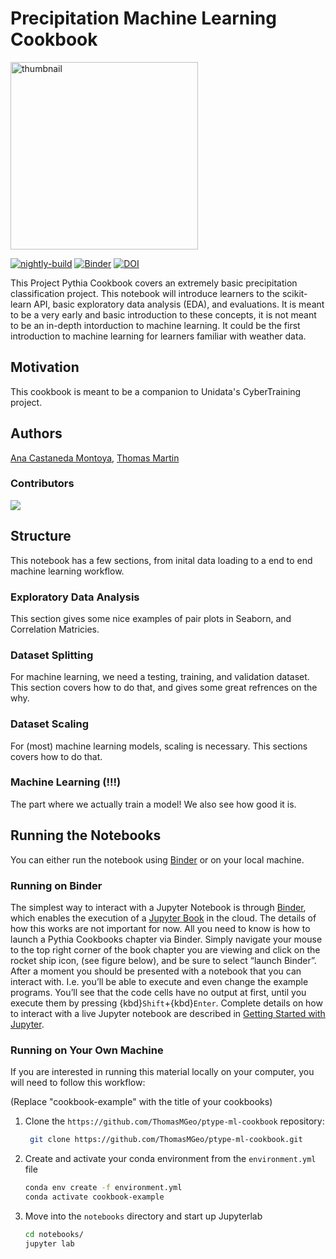 # Precipitation Machine Learning Cookbook

<img src="thumbnail.png" alt="thumbnail" width="300"/>

[![nightly-build](https://github.com/ProjectPythia/cookbook-template/actions/workflows/nightly-build.yaml/badge.svg)](https://github.com/ProjectPythia/cookbook-template/actions/workflows/nightly-build.yaml)
[![Binder](https://binder.projectpythia.org/badge_logo.svg)](https://binder.projectpythia.org/v2/gh/ProjectPythia/cookbook-template/main?labpath=notebooks)
[![DOI](https://zenodo.org/badge/475509405.svg)](https://zenodo.org/badge/latestdoi/475509405)

This Project Pythia Cookbook covers an extremely basic precipitation classification project. This notebook will introduce learners to the scikit-learn API, basic exploratory data analysis (EDA), and evaluations. It is meant to be a very early and basic introduction to these concepts, it is not meant to be an in-depth intorduction to machine learning. It could be the first introduction to machine learning for learners familiar with weather data. 

## Motivation

This cookbook is meant to be a companion to Unidata's CyberTraining project.

## Authors

[Ana Castaneda Montoya](https://github.com/anacmontoya), [Thomas Martin](https://github.com/ThomasMGeo)

### Contributors

<a href="https://github.com/ThomasMGeo/ptype-ml-cookbook/graphs/contributors">
  <img src="https://contrib.rocks/image?repo=ProjectPythia/ptype-ml-cookbook" />
</a>

## Structure

This notebook has a few sections, from inital data loading to a end to end machine learning workflow.

### Exploratory Data Analysis

This section gives some nice examples of pair plots in Seaborn, and Correlation Matricies. 

### Dataset Splitting

For machine learning, we need a testing, training, and validation dataset. This section covers how to do that, and gives some great refrences on the why. 

### Dataset Scaling

For (most) machine learning models, scaling is necessary. This sections covers how to do that.

### Machine Learning (!!!)

The part where we actually train a model! We also see how good it is. 

## Running the Notebooks

You can either run the notebook using [Binder](https://binder.projectpythia.org/) or on your local machine.

### Running on Binder

The simplest way to interact with a Jupyter Notebook is through
[Binder](https://binder.projectpythia.org/), which enables the execution of a
[Jupyter Book](https://jupyterbook.org) in the cloud. The details of how this works are not
important for now. All you need to know is how to launch a Pythia
Cookbooks chapter via Binder. Simply navigate your mouse to
the top right corner of the book chapter you are viewing and click
on the rocket ship icon, (see figure below), and be sure to select
“launch Binder”. After a moment you should be presented with a
notebook that you can interact with. I.e. you’ll be able to execute
and even change the example programs. You’ll see that the code cells
have no output at first, until you execute them by pressing
{kbd}`Shift`\+{kbd}`Enter`. Complete details on how to interact with
a live Jupyter notebook are described in [Getting Started with
Jupyter](https://foundations.projectpythia.org/foundations/getting-started-jupyter.html).

### Running on Your Own Machine

If you are interested in running this material locally on your computer, you will need to follow this workflow:

(Replace "cookbook-example" with the title of your cookbooks)

1. Clone the `https://github.com/ThomasMGeo/ptype-ml-cookbook` repository:

   ```bash
    git clone https://github.com/ThomasMGeo/ptype-ml-cookbook.git
   ```

1. Create and activate your conda environment from the `environment.yml` file
   ```bash
   conda env create -f environment.yml
   conda activate cookbook-example
   ```
1. Move into the `notebooks` directory and start up Jupyterlab
   ```bash
   cd notebooks/
   jupyter lab
   ```
